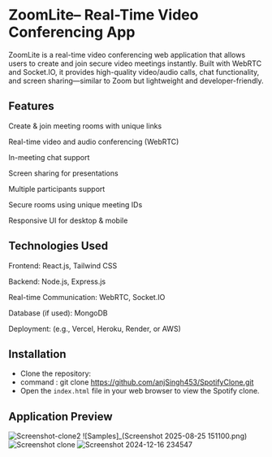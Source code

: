 #  ZoomLite– Real-Time Video Conferencing App
ZoomLite is a real-time video conferencing web application that allows users to create and join secure video meetings instantly.
Built with WebRTC and Socket.IO, it provides high-quality video/audio calls, chat functionality, and screen sharing—similar to Zoom but lightweight and developer-friendly.

## Features
Create & join meeting rooms with unique links

 Real-time video and audio conferencing (WebRTC)

In-meeting chat support

 Screen sharing for presentations

Multiple participants support

Secure rooms using unique meeting IDs

Responsive UI for desktop & mobile

  ## Technologies Used
Frontend: React.js, Tailwind CSS

Backend: Node.js, Express.js

Real-time Communication: WebRTC, Socket.IO

Database (if used): MongoDB

Deployment: (e.g., Vercel, Heroku, Render, or AWS)

  ## Installation
- Clone the repository:
- command :  git clone https://github.com/anjSingh453/SpotifyClone.git
- Open the `index.html` file in your web browser to view the Spotify clone.

  
## Application Preview
![Screenshot-clone2](https://github.com/user-attachments/assets/20520d5f-78ab-4700-8c75-16bb50dcca50)
![Samples]_(Screenshot 2025-08-25 151100.png)
![Screenshot clone](https://github.com/user-attachments/assets/a3c4d862-43bb-442d-bbba-973527f15702)
![Screenshot 2024-12-16 234547](https://github.com/user-attachments/assets/072a4b94-3428-463a-ba46-7ebe20e7e76e)





 
